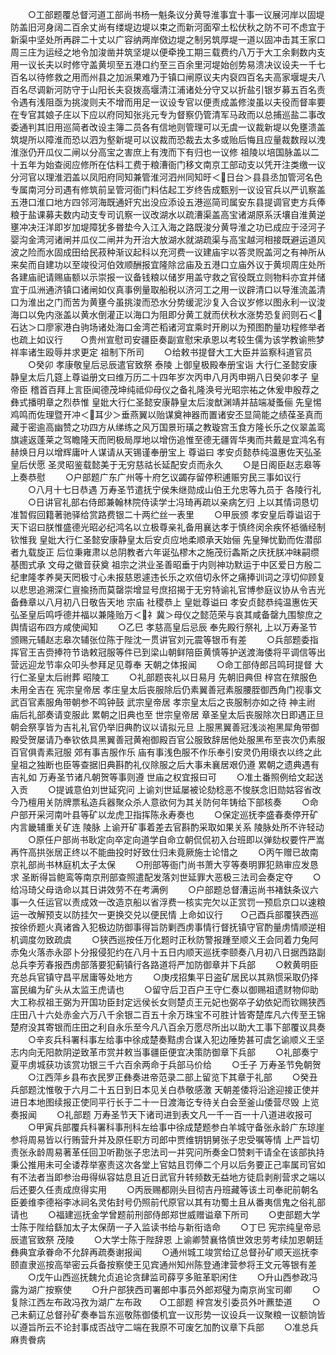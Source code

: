 <!-- { "loadSidebar": true } -->
　　○工部题覆总督河道工部尚书杨一魁条议分黄导淮事宜十事一议展河岸以固堤防盖旧河身阔二百余丈尚有缕堤边堤以束之而新河面窄土松伏秋之防不可不虑宜于新渠中坚处所再辟二十丈以广容纳两岸傚边堤之制另筑厚堤一道以固冲击其王家口周三庄为运经之地令加浚凿并筑坚堤以便牵挽工期三载费约八万于大工余剩数内支用一议长夫以时修守盖黄坝至五港口约至三百余里河堤始创势易溃决议设夫一千七百名以待修救之用而州县之加派果难乃于镇口闸原议夫内裒四百名夫高家堰堤夫八百名尽调新河防守于山阳长夫裒拨高堰清江浦诸处分守又以折盐引银岁募五百名责令遇有浅阻亟为挑浚则夫不增而用足一议设专官以便责成盖修浚虽以夫役而督率要在专官其娘子庄以下应以府同知张兆元专为督察仍管清军马政而以总捕巡盐二事改委通判其旧用巡简者改设主簿二员各有信地则管理可以无虞一议裁新堤以免壅溃盖筑堤所以障淮而恐以泗为壑新堤可以议裁而恐裁去太多或贻后悔且应量裁数叚以洩淮涨仍开瓜仪二闸以分高宝之害庶上有洩而下有归也一议修  祖陵以培国脉盖以二十五年为始查阅应修所在估料工费于粮漕衙门移文南京工部动支以凭开注类缴一议分河官以理淮泗盖以凤阳府同知兼管淮河泗州同知旴＜日台＞县县丞加管河名色专属南河分司遇有修筑前呈管河衙门料估起工岁终告成甄别一议设官兵以严讥察盖五港口淮口地方四邻河海既通奸宄出没应添设五港巡简司属安东县提调官吏方兵俸粮于盐课募夫数内动支专司讥察一议改湖水以疏漕渠盖高宝诸湖原系沃壤自淮黄逆壅冲决汪洋即岁加堤障犹多昬垫今入江入海之路既浚分黄导淮之功已成应于泾河子婴沟金湾河诸闸并瓜仪二闸并为开治大放湖水就湖疏渠与高宝越河相接既避运道风波之险而水固成田给民菽种渐议起科以充河费一议建庙宇以答灵贶盖河之有神所从来矣而自建功以至竣役河伯效顺酬报宜隆除岔庙及五港口立庙外议于黄坝周庄处所各建庙祀请赐庙额以示崇报一议备钱粮以储岁用盖守救之官役既立则物料亦宜并储宜于瓜洲通济镇口诸闸如仪真事例量取船税以济河工之用一议辟清口以导淮流盖清口为淮出之门而苦为黄壅今虽挑浚而恐水分势缓泥沙复入合议岁修以图永利一议浚海口以免内涨盖以黄水倒灌正以海口为阻即分黄工就而伏秋水涨势恐复阏则石＜石达＞口廖家港白驹场诸处海口金湾芒稻诸河宜乘时开刷以为预图酌量功程修举者也疏上如议行　　○贵州宣慰司安疆臣奏副宣慰宋承恩以考较生儒为该学教谕熊梦祥率诸生殴辱并求更定  祖制下所司
　　○给敕书提督大工大臣并监察科道官员
　　○癸卯  孝康敬皇后忌辰遣官致祭  泰陵  上御皇极殿奉册宝诣  大行仁圣懿安康静皇太后几筵上尊谥册文曰维万历二十四年岁次丙申八月丙申朔八日癸卯孝子  皇帝臣  稽首百拜上言臣闻德茂坤纯祗仰母仪之备礼隆涣号光昭宗祐之休爰申殷荐之彝式播明章之烈恭惟  皇妣大行仁圣懿安康静皇太后浚猷渊靖并喆端凝蚤俪  先皇惕鸡鸣而佐理暨开冲＜耳少＞垂燕翼以贻谋奠神器而置诸安丕显简能之绩葆圣真而藏于密逾高幽赞之功四方从绨练之风万国景珩璜之教璇宫玉食方隆长乐之仪翠盖鸾旗遽返蓬莱之驾瞻隆天而罔极局厚地以增伤追惟至德无疆胥华夷而共戴是宜鸿名有赫焕日月以增辉庸叶人谋请从天锡谨奉册宝上  尊谥曰  孝安贞懿恭纯温惠佐天弘圣皇后伏愿  圣灵昭鉴载懿美于无穷慈祜长延配安贞而永久
　　○是日阁臣赵志皋等上奏恭慰
　　○户部题广东广州等十府乞议蠲存留停积逋赈穷民三事如议行
　　○八月十七日恭遇  万寿圣节遣抚宁侯朱继勋成山伯王允忠等九员于  各陵行礼
　　○日讲官礼部右侍郎兼翰林院侍读学士冯琦再疏以亲病乞归  上以其情词恳切准暂假回籍著驰驿给赏路费银二十两纻丝一表里
　　○甲辰颁  孝安皇后尊谥诏于天下诏曰朕惟盛德光昭必纪鸿名以立极尊亲礼备用襄达孝于慎终闵余疾怀袛循经制钦惟我  皇妣大行仁圣懿安康静皇太后安贞应地柔顺承天始俪  先皇殚忧勤而佐潜邸者九载旋正  后位秉雍肃以总阴教者六年诞弘樛木之施茂衍螽斯之庆抚朕冲昧嗣缵基图式承  文母之徽音获奠  祖宗之洪业圣善昭垂于内则神功默运于中区爱日方殷二纪聿隆孝养昊天罔极寸心未报慈恩遽违长乐之欢倍切永怀之痛捧训词之淳切仰顾复以悲思追溯深仁亶揄扬而莫罄崇增显号庶招揭于无穷特谕礼官博参庭议协从令吉光备彝章以八月初八日敬告天地  宗庙  社稷恭上  皇妣尊谥曰  孝安贞懿恭纯温惠佐天弘圣皇后鸣呼德并福以兼隆贻万＜礻冀＞母仪之懿范荣与哀其咸备罄九围黎庶之舆情诏布四方咸使闻知
　　○乙巳  孝慈高皇后忌辰  奉先殿行祭礼  上以万寿圣节颁赐元辅赵志皋次辅张位陈于陛沈一贯讲官刘元震等银币有差
　　○兵部题委指挥官王吉赍捧符节诰敕冠服等件已到梁山朝鲜陪臣黄慎等护送渡海倭将平调信等出营远迎龙节率众叩头参拜足见尊奉  天朝之体报闻
　　○命工部侍郎吕鸣珂提督  大行仁圣皇太后祔葬  昭陵工
　　○礼部题丧礼以日易月  先朝旧典但  梓宫在殡服色未用全吉在  宪宗皇帝居  孝庄皇太后丧服除后仍素翼善冠素服腰胵御西角门视事文武百官素服角带朝参不鸣钟鼓  武宗皇帝居  孝宗皇太后之丧服制亦如之待  神主祔  庙后礼部奏请变服此  累朝之旧典也至  世宗皇帝居  章圣皇太后丧服除次日即遇正旦朝会祭享皆为吉礼礼官仍举旧典酌议以请拟元旦  上服黑翼善冠浅淡袍黑犀角带御殿受贺屡请乃奉钦依具黑翼善冠黄袍御殿百官公服致辞居他处服黑布至丧次仍素服百官俱青素冠服  郊有事吉服作乐  庙有事浅色服不作乐奉引安灵仍用缞衣以终之此  皇祖之独断也臣等查据旧典斟酌礼仪除服之后大事未襄居艰仍遵  累朝之遗典遇有吉礼如  万寿圣节诸凡朝贺等事则遵  世庙之权宜报曰可
　　○准土番照例给文起送入贡
　　○提诚意伯刘世延究问  上谕刘世延屡被论劾稔恶不悛朕念旧勋姑容省改今乃檀用关防牌票私造兵器聚众杀人意欲何为其关防何年铸给下部核奏
　　○命户部开采河南叶县等矿以龙虎卫指挥陈永寿奏也
　　○保定巡抚李盛春奏停开矿内言畿辅重关矿连  陵脉  上谕开矿事着差去官斟酌采取如果关系  陵脉处所不许轻动
　　○原任户部尚书耿定向卒定向道学自命立朝侃侃初入台班即以弹劾权要忤严嵩再忤高拱张居正终以不能曲投时好致仕归未竟厥施士论惜之
　　○丙午赠已故南京礼部尚书林庭机太子太保
　　○刑部等衙门尚书萧大亨等奏明罪犯熟审应发恳求  圣断得旨鲍鸾等南京刑部查照遣配发落刘世延罪大恶极三法司会奏定夺
　　○给冯琦父母诰命以其日讲效劳不在考满例
　　○户部题总督漕运尚书褚鈇条议六事一久任运官以责成效一改造京船以省浮费一核实完欠以正赏罚一预启京口以速粮运一改解预支以防挂欠一更换交兑以便民情  上命如议行　　○己酉兵部覆狭西巡按徐侨题火真诸酋入犯极边防御事得旨防剿西虏事情行督抚镇守官酌量虏情顺逆相机调度勿致疏虞
　　○狭西巡按任万化题时正秋防警报踵至顺义王会同着力兔阿赤兔火落赤永邵卜分报侵犯约在八月十五日内顺天巡抚李颐奏八月初八日据西路副总兵李芳春报西虏部落要犯蓟镇行各路道将严加防御章并下兵部
　　○敕黄明臣充总兵官镇守昌平居庸等处地方
　　○庚戌招集平日盗矿居民以其熟惯采取仍择富民编为矿头从太监王虎请也
　　○留守后卫百户王守仁奏以御赐祖遗财物仰助大工称叔祖王弼为开国功臣封定远侯长女则楚贞王元妃也弼卒子幼依妃而钦赐狭西庄田八十六处赤金六万八千余银二百五十余万珠宝不可胜计皆寄楚库凡六传至王锦楚府没其寄银而庄田之利自永乐至今凡八百余万愿尽所出以助大工事下部覆议具奏
　　○辛亥兵科署科事左给事中徐成楚奏黠虏合谋入犯边陲势甚可虞乞谕顺义王坚志内向无阳款阴逆致革市赏并敕当事疆臣便宜决策防御章下兵部
　　○礼部奏宁夏平虏城获功该赏功银三千六百余两命于兵部马价给
　　○壬子  万寿圣节免朝贺
　　○江西萍乡县布衣民罗正彝奏进帝范录二部上留览下其章于礼部
　　○癸丑兵部题沈惟敬于六月二十五日到日本见关白恭敬感激  天朝差倭将沿途迎接正使并进日本地图续报正使同平行长于二十一日渡海讫专待关白会至釜山倭营尽毁  上览奏报闻
　　○礼部题  万寿圣节天下诸司进到表文凡一千一百一十八道进收报可
　　○甲寅兵部覆兵科署科事刑科左给事中徐成楚题参白羊城守备张永龄广东琼崖参将周易皆以行贿营升并及原任职方司郎中贾维钥钥舅张子忠受嘱等情  上严旨切责张永龄周易著革任回卫听勘张子忠法司一并究问所奏金□赞剌干请全在该部执持秉公推用未可全诿荐举塞责这次各堂上官姑且罚俸二个月以后务要正己率属司官如有不法者当即参治毋得纵容姑息且近日武官升转频数无益地方徒启剥削营求之端以后还要久任责成庶得实用
　　○丙辰赐都刚头目彻吉丹班藏等该土司奉祀前朝名臣姜维李德裕李冰祠名灵佑封号仍照前代原官以其有功蜀土且从番夷信鬼之俗礼部请也
　　○福建巡抚金学曾题前刑部侍郎郑世威赠谥章下所司
　　○吏部题大学士陈于陛给繇加太子太保荫一子入监读书给与新衔诰命
　　○丁巳  宪宗纯皇帝忌辰遣官致祭  茂陵
　　○大学士陈于陛辞恩  上谕卿赞襄恪慎世效忠劳考续加恩朝廷彝典宜承眷命不允辞再疏奏谢报闻
　　○通州城工竣赏给辽总督孙矿顺天巡抚李颐直隶巡按高举密云兵备按察使王见宾通州知州陈登通津营参将王文元等银有差
　　○戊午山西巡抚魏允贞追论贪肆监司薛亨多赃革职闲住
　　○升山西参政冯露为湖广按察使
　　○升户部狭西司署郎中事员外郎郑璧为南京尚宝司卿
　　○复除江西左布政冯孜为湖广左布政　　○工部题  梓宫发引委员外叶藨垫道
　　○己未蓟辽总督孙矿奏奉旨东巡敬陈御倭机宜一议形势一议设兵一议聚粮一议额饷皆以遵旨所云不论封事成否战守二端在我原不可废乞加酌议章下兵部
　　○准总兵麻贵餋病
